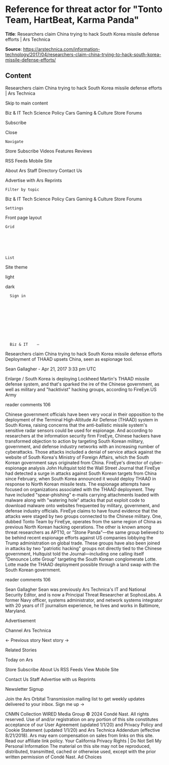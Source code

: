 # Reference for threat actor for "Tonto Team, HartBeat, Karma Panda"

**Title**: Researchers claim China trying to hack South Korea missile defense efforts | Ars Technica

**Source**: https://arstechnica.com/information-technology/2017/04/researchers-claim-china-trying-to-hack-south-korea-missile-defense-efforts/

## Content



Researchers claim China trying to hack South Korea missile defense efforts | Ars Technica

























































































Skip to main content









Biz & IT
Tech
Science
Policy
Cars
Gaming & Culture
Store
Forums


Subscribe









Close










    Navigate
  

Store
Subscribe
Videos
Features
Reviews


RSS Feeds
Mobile Site


About Ars
Staff Directory
Contact Us


Advertise with Ars
Reprints





    Filter by topic
  

Biz & IT
Tech
Science
Policy
Cars
Gaming & Culture
Store
Forums





    Settings
  


Front page layout



    Grid
    





    List
    




Site theme


light





dark









      Sign in
    









      Biz & IT    —

Researchers claim China trying to hack South Korea missile defense efforts
Deployment of THAAD upsets China, seen as espionage tool.


Sean Gallagher
    -    Apr 21, 2017 3:33 pm UTC

 




Enlarge / South Korea is deploying Lockheed Martin's THAAD missile defense system, and that's sparked the ire of the Chinese government, as well as military and "hacktivist" hacking groups, according to FireEye.US Army 


reader comments
106



Chinese government officials have been very vocal in their opposition to the deployment of the Terminal High-Altitude Air Defense (THAAD) system in South Korea, raising concerns that the anti-ballistic missile system's sensitive radar sensors could be used for espionage. And according to researchers at the information security firm FireEye, Chinese hackers have transformed objection to action by targeting South Korean military, government, and defense industry networks with an increasing number of cyberattacks. Those attacks included a denial of service attack against the website of South Korea's Ministry of Foreign Affairs, which the South Korean government says originated from China.
FireEye's director of cyber-espionage analysis John Hultquist told the Wall Street Journal that FireEye had detected a surge in attacks against South Korean targets from China since February, when South Korea announced it would deploy THAAD in response to North Korean missile tests. The espionage attempts have focused on organizations associated with the THAAD deployment. They have included "spear-phishing" e-mails carrying attachments loaded with malware along with "watering hole" attacks that put exploit code to download malware onto websites frequented by military, government, and defense industry officials.
FireEye claims to have found evidence that the attacks were staged by two groups connected to the Chinese military. One, dubbed Tonto Team by FireEye, operates from the same region of China as previous North Korean hacking operations. The other is known among threat researchers as APT10, or "Stone Panda"—the same group believed to be behind recent espionage efforts against US companies lobbying the Trump administration on global trade. These groups have also been joined in attacks by two "patriotic hacking" groups not directly tied to the Chinese government, Hultquist told the Journal—including one calling itself "Denounce Lotte Group" targeting the South Korean conglomerate Lotte. Lotte made the THAAD deployment possible through a land swap with the South Korean government.














reader comments
106


 



Sean Gallagher
        Sean was previously Ars Technica's IT and National Security Editor, and is now a Principal Threat Researcher at SophosLabs.  A former Navy officer, systems administrator, and network systems integrator with 20 years of IT journalism experience, he lives and works in Baltimore, Maryland.      







Advertisement 























Channel Ars Technica




← Previous story Next story →




Related Stories









Today on Ars












Store
Subscribe
About Us
RSS Feeds
View Mobile Site




Contact Us
Staff
Advertise with us
Reprints





Newsletter Signup

Join the Ars Orbital Transmission mailing list to get weekly updates delivered to your inbox. Sign me up →



















































































































  CNMN Collection
  WIRED Media Group
  © 2024 Condé Nast. All rights reserved. Use of and/or registration on any portion of this site constitutes acceptance of our User Agreement (updated 1/1/20) and Privacy Policy and Cookie Statement (updated 1/1/20) and Ars Technica Addendum (effective 8/21/2018). Ars may earn compensation on sales from links on this site. Read our affiliate link policy.
Your California Privacy Rights |  Do Not Sell My Personal Information
  The material on this site may not be reproduced, distributed, transmitted, cached or otherwise used, except with the prior written permission of Condé Nast.
Ad Choices

























